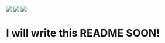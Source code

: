 [![](https://img.shields.io/badge/Author-Cloudwhile-brightgreen)](mailto:3245567560@qq.com) [![](https://img.shields.io/badge/Version-v0.0.1.6001_Alpha.1-ff69b4)]([https://github.com/Cloudwhile/CPP_BASIC/releases/tag/v0.0.1](https://github.com/Cloudwhile/TPCL/releases/tag/v0.0.1.6001-Alpha.1)) [![](https://img.shields.io/badge/LICENSE-Apache_2.0-blue)]([https://github.com/Cloudwhile/CPP_BASIC/blob/main/resources/BASIC%20ST/BS_1.cpp](https://github.com/Cloudwhile/TPCL/blob/v0.0.1.6001-Alpha.1/test/LICENSE)https://github.com/Cloudwhile/TPCL/blob/v0.0.1.6001-Alpha.1/test/LICENSE)
# I will write this README SOON!

